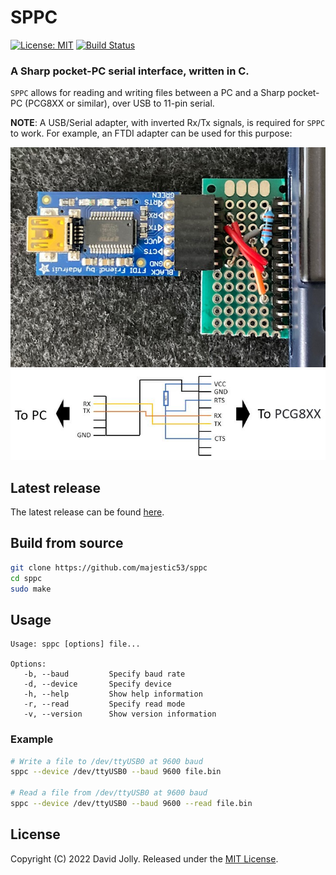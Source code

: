 # SPPC

[![License: MIT](https://shields.io/badge/license-MIT-blue.svg?style=flat)](https://github.com/majestic53/sppc/blob/master/LICENSE.md) [![Build Status](https://github.com/majestic53/sppc/workflows/Build/badge.svg)](https://github.com/majestic53/sppc/actions/workflows/build.yml)

### A Sharp pocket-PC serial interface, written in C.

`SPPC` allows for reading and writing files between a PC and a Sharp pocket-PC (PCG8XX or similar), over USB to 11-pin serial.

__NOTE__: A USB/Serial adapter, with inverted Rx/Tx signals, is required for `SPPC` to work. For example, an FTDI adapter can be used for this purpose:

<img src="https://github.com/majestic53/sppc/blob/master/docs/adapter.jpg" alt="Adapter" /><img src="https://github.com/majestic53/sppc/blob/master/docs/circuit.jpg" alt="Adapter circuit" />

## Latest release

The latest release can be found [here](https://github.com/majestic53/sppc/releases).

## Build from source

```bash
git clone https://github.com/majestic53/sppc
cd sppc
sudo make
```

## Usage

```
Usage: sppc [options] file...

Options:
   -b, --baud         Specify baud rate
   -d, --device       Specify device
   -h, --help         Show help information
   -r, --read         Specify read mode
   -v, --version      Show version information
```

### Example

```bash
# Write a file to /dev/ttyUSB0 at 9600 baud
sppc --device /dev/ttyUSB0 --baud 9600 file.bin

# Read a file from /dev/ttyUSB0 at 9600 baud
sppc --device /dev/ttyUSB0 --baud 9600 --read file.bin
```

## License

Copyright (C) 2022 David Jolly. Released under the [MIT License](https://github.com/majestic53/sppc/blob/master/LICENSE.md).
